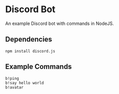 # Discord Bot
An example Discord bot with commands in NodeJS.

## Dependencies
```
npm install discord.js
```

## Example Commands
```
b!ping
b!say hello world
b!avatar
```
